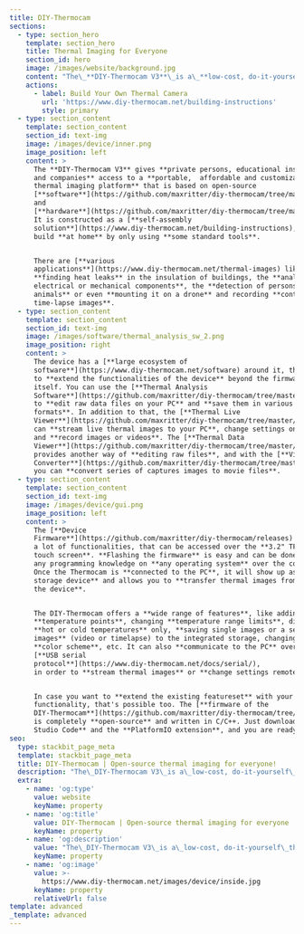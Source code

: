 ```yaml
---
title: DIY-Thermocam
sections:
  - type: section_hero
    template: section_hero
    title: Thermal Imaging for Everyone
    section_id: hero
    image: /images/website/background.jpg
    content: "The\_**DIY-Thermocam V3**\_is a\_**low-cost, do-it-yourself**\_thermal imager, based on the popular \_**FLIR Lepton**\_ sensor and **open-source hardware and software**\n"
    actions:
      - label: Build Your Own Thermal Camera
        url: 'https://www.diy-thermocam.net/building-instructions'
        style: primary
  - type: section_content
    template: section_content
    section_id: text-img
    image: /images/device/inner.png
    image_position: left
    content: >
      The **DIY-Thermocam V3** gives **private persons, educational institutes
      and companies** access to a **portable,  affordable and customizable
      thermal imaging platform** that is based on open-source
      [**software**](https://github.com/maxritter/diy-thermocam/tree/master/software)
      and
      [**hardware**](https://github.com/maxritter/diy-thermocam/tree/master/pcb).
      It is constructed as a [**self-assembly
      solution**](https://www.diy-thermocam.net/building-instructions), that can be
      build **at home** by only using **some standard tools**.


      There are [**various
      applications**](https://www.diy-thermocam.net/thermal-images) like
      **finding heat leaks** in the insulation of buildings, the **analysis of
      electrical or mechanical components**, the **detection of persons /
      animals** or even **mounting it on a drone** and recording **continuous or
      time-lapse images**.
  - type: section_content
    template: section_content
    section_id: text-img
    image: /images/software/thermal_analysis_sw_2.png
    image_position: right
    content: >
      The device has a [**large ecosystem of
      software**](https://www.diy-thermocam.net/software) around it, that allows
      to **extend the functionalities of the device** beyond the firmware
      itself. You can use the [**Thermal Analysis 
      Software**](https://github.com/maxritter/diy-thermocam/tree/master/software/thermal_analysis_software/)
      to **edit raw data files on your PC** and **save them in various file
      formats**. In addition to that, the [**Thermal Live
      Viewer**](https://github.com/maxritter/diy-thermocam/tree/master/software/thermal_live_viewer/)
      can **stream live thermal images to your PC**, change settings on the fly
      and **record images or videos**. The [**Thermal Data
      Viewer**](https://github.com/maxritter/diy-thermocam/tree/master/software/thermal_data_viewer/)
      provides another way of **editing raw files**, and with the [**Video
      Converter**](https://github.com/maxritter/diy-thermocam/tree/master/software/video_converter)
      you can **convert series of captures images to movie files**.
  - type: section_content
    template: section_content
    section_id: text-img
    image: /images/device/gui.png
    image_position: left
    content: >
      The [**Device
      Firmware**](https://github.com/maxritter/diy-thermocam/releases) provides
      a lot of functionalities, that can be accessed over the **3.2" TFT LCD
      touch screen**. **Flashing the firmware** is easy and can be done without
      any programming knowledge on **any operating system** over the command line interface.
      Once the Thermocam is **connected to the PC**, it will show up as a **mass
      storage device** and allows you to **transfer thermal images from or to
      the device**.


      The DIY-Thermocam offers a **wide range of features**, like adding
      **temperature points**, changing **temperature range limits**, displaying
      **hot or cold temperatures** only, **saving single images or a series of
      images** (video or timelapse) to the integrated storage, changing the
      **color scheme**, etc. It can also **communicate to the PC** over the
      [**USB serial
      protocol**](https://www.diy-thermocam.net/docs/serial/),
      in order to **stream thermal images** or **change settings remotely**.


      In case you want to **extend the existing featureset** with your own
      functionality, that's possible too. The [**firmware of the
      DIY-Thermocam**](https://github.com/maxritter/diy-thermocam/tree/master/firmware)
      is completely **open-source** and written in C/C++. Just download **Visual
      Studio Code** and the **PlatformIO extension**, and you are ready to go!
seo:
  type: stackbit_page_meta
  template: stackbit_page_meta
  title: DIY-Thermocam | Open-source thermal imaging for everyone!
  description: "The\_DIY-Thermocam V3\_is a\_low-cost, do-it-yourself\_thermal imager, based on the popular radiometric\_FLIR Lepton\_sensor and an open-source ecosystem."
  extra:
    - name: 'og:type'
      value: website
      keyName: property
    - name: 'og:title'
      value: DIY-Thermocam | Open-source thermal imaging for everyone
      keyName: property
    - name: 'og:description'
      value: "The\_DIY-Thermocam V3\_is a\_low-cost, do-it-yourself\_thermal imager, based on the popular radiometric\_FLIR Lepton\_sensor and an open-source ecosystem."
      keyName: property
    - name: 'og:image'
      value: >-
        https://www.diy-thermocam.net/images/device/inside.jpg
      keyName: property
      relativeUrl: false
template: advanced
_template: advanced
---
```


